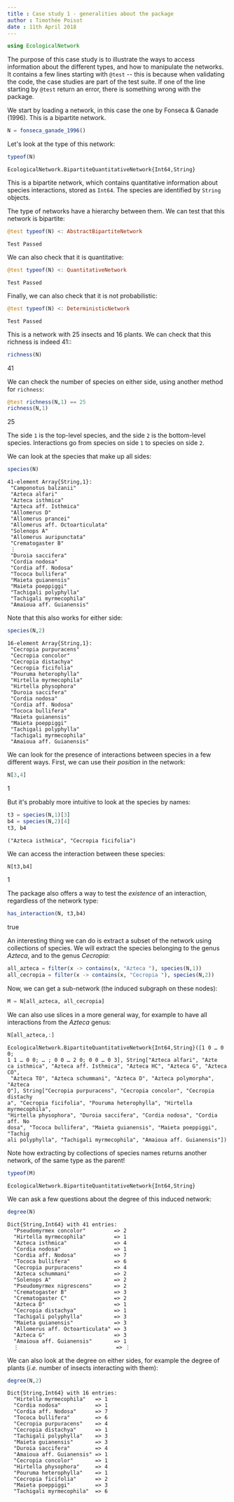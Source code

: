 ```yaml
---
title : Case study 1 - generalities about the package
author : Timothée Poisot
date : 11th April 2018
---
```


````julia
using EcologicalNetwork
````





The purpose of this case study is to illustrate the ways to access
information about the different types, and how to manipulate the networks. It
contains a few lines starting with `@test` -- this is because when validating
the code, the case studies are part of the test suite. If one of the line
starting by `@test` return an error, there is something wrong with the
package.



We start by loading a network, in this case the one by Fonseca & Ganade
(1996). This is a bipartite network.

````julia
N = fonseca_ganade_1996()
````




Let's look at the type of this network:

````julia
typeof(N)
````


````
EcologicalNetwork.BipartiteQuantitativeNetwork{Int64,String}
````





This is a bipartite network, which contains quantitative information about
species interactions, stored as `Int64`. The species are identified by
`String` objects.



The type of networks have a hierarchy between them. We can test that this
network is bipartite:

````julia
@test typeof(N) <: AbstractBipartiteNetwork
````


````
Test Passed
````




We can also check that it is quantitative:

````julia
@test typeof(N) <: QuantitativeNetwork
````


````
Test Passed
````




Finally, we can also check that it is not probabilistic:

````julia
@test typeof(N) <: DeterministicNetwork
````


````
Test Passed
````




This is a network with 25 insects and 16 plants. We can check that this
richness is indeed 41::

````julia
richness(N)
````



41



We can check the number of species on either side, using another method for
`richness`:

````julia
@test richness(N,1) == 25
richness(N,1)
````



25


The side `1` is the top-level species, and the side `2` is the bottom-level
species. Interactions go from species on side `1` to species on side `2`.



We can look at the species that make up all sides:

````julia
species(N)
````


````
41-element Array{String,1}:
 "Camponotus balzanii"          
 "Azteca alfari"                
 "Azteca isthmica"              
 "Azteca aff. Isthmica"         
 "Allomerus D"                  
 "Allomerus prancei"            
 "Allomerus aff. Octoarticulata"
 "Solenops A"                   
 "Allomerus auripunctata"       
 "Crematogaster B"              
 ⋮                              
 "Duroia saccifera"             
 "Cordia nodosa"                
 "Cordia aff. Nodosa"           
 "Tococa bullifera"             
 "Maieta guianensis"            
 "Maieta poeppiggi"             
 "Tachigali polyphylla"         
 "Tachigali myrmecophila"       
 "Amaioua aff. Guianensis"
````




Note that this also works for either side:

````julia
species(N,2)
````


````
16-element Array{String,1}:
 "Cecropia purpuracens"   
 "Cecropia concolor"      
 "Cecropia distachya"     
 "Cecropia ficifolia"     
 "Pouruma heterophylla"   
 "Hirtella myrmecophila"  
 "Hirtella physophora"    
 "Duroia saccifera"       
 "Cordia nodosa"          
 "Cordia aff. Nodosa"     
 "Tococa bullifera"       
 "Maieta guianensis"      
 "Maieta poeppiggi"       
 "Tachigali polyphylla"   
 "Tachigali myrmecophila" 
 "Amaioua aff. Guianensis"
````




We can look for the presence of interactions between species in a few
different ways. First, we can use their *position* in the network:

````julia
N[3,4]
````



1


But it's probably more intuitive to look at the species by names:

````julia
t3 = species(N,1)[3]
b4 = species(N,2)[4]
t3, b4
````


````
("Azteca isthmica", "Cecropia ficifolia")
````




We can access the interaction between these species:

````julia
N[t3,b4]
````



1


The package also offers a way to test the *existence* of an interaction,
regardless of the network type:

````julia
has_interaction(N, t3,b4)
````



true



An interesting thing we can do is extract a subset of the network using
collections of species. We will extract the species belonging to the genus
*Azteca*, and to the genus *Cecropia*:

````julia
all_azteca = filter(x -> contains(x, "Azteca "), species(N,1))
all_cecropia = filter(x -> contains(x, "Cecropia "), species(N,2))
````




Now, we can get a sub-network (the induced subgraph on these nodes):

````julia
M = N[all_azteca, all_cecropia]
````




We can also use slices in a more general way, for example to have all
interactions from the *Azteca* genus:

````julia
N[all_azteca,:]
````


````
EcologicalNetwork.BipartiteQuantitativeNetwork{Int64,String}([1 0 … 0 0; 
1 1 … 0 0; … ; 0 0 … 2 0; 0 0 … 0 3], String["Azteca alfari", "Azte
ca isthmica", "Azteca aff. Isthmica", "Azteca HC", "Azteca G", "Azteca CO",
 "Azteca TO", "Azteca schummani", "Azteca D", "Azteca polymorpha", "Azteca 
Q"], String["Cecropia purpuracens", "Cecropia concolor", "Cecropia distachy
a", "Cecropia ficifolia", "Pouruma heterophylla", "Hirtella myrmecophila", 
"Hirtella physophora", "Duroia saccifera", "Cordia nodosa", "Cordia aff. No
dosa", "Tococa bullifera", "Maieta guianensis", "Maieta poeppiggi", "Tachig
ali polyphylla", "Tachigali myrmecophila", "Amaioua aff. Guianensis"])
````





Note how extracting by collections of species names returns another network,
of the same type as the parent!

````julia
typeof(M)
````


````
EcologicalNetwork.BipartiteQuantitativeNetwork{Int64,String}
````





We can ask a few questions about the degree of this induced network:

````julia
degree(N)
````


````
Dict{String,Int64} with 41 entries:
  "Pseudomyrmex concolor"         => 2
  "Hirtella myrmecophila"         => 1
  "Azteca isthmica"               => 4
  "Cordia nodosa"                 => 1
  "Cordia aff. Nodosa"            => 7
  "Tococa bullifera"              => 6
  "Cecropia purpuracens"          => 4
  "Azteca schummani"              => 2
  "Solenops A"                    => 2
  "Pseudomyrmex nigrescens"       => 2
  "Crematogaster B"               => 3
  "Crematogaster C"               => 2
  "Azteca D"                      => 1
  "Cecropia distachya"            => 1
  "Tachigali polyphylla"          => 3
  "Maieta guianensis"             => 3
  "Allomerus aff. Octoarticulata" => 3
  "Azteca G"                      => 3
  "Amaioua aff. Guianensis"       => 1
  ⋮                               => ⋮
````




We can also look at the degree on either sides, for example the degree of
plants (*i.e.* number of insects interacting with them):

````julia
degree(N,2)
````


````
Dict{String,Int64} with 16 entries:
  "Hirtella myrmecophila"   => 1
  "Cordia nodosa"           => 1
  "Cordia aff. Nodosa"      => 7
  "Tococa bullifera"        => 6
  "Cecropia purpuracens"    => 4
  "Cecropia distachya"      => 1
  "Tachigali polyphylla"    => 3
  "Maieta guianensis"       => 3
  "Duroia saccifera"        => 4
  "Amaioua aff. Guianensis" => 1
  "Cecropia concolor"       => 1
  "Hirtella physophora"     => 4
  "Pouruma heterophylla"    => 1
  "Cecropia ficifolia"      => 2
  "Maieta poeppiggi"        => 3
  "Tachigali myrmecophila"  => 6
````



